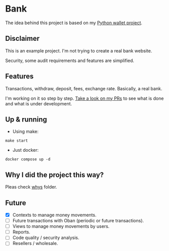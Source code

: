 # Bank

The idea behind this project is based on my
[Python wallet project](https://github.com/mrroot5/django-atomic-transactions).

## Disclaimer

This is an example project. I'm not trying to create a real bank website.

Security, some audit requirements and features are simplified.

## Features

Transactions, withdraw, deposit, fees, exchange rate. Basically, a real bank.

I'm working on it so step by step. [Take a look on my PRs](https://github.com/mrroot5/bank/pulls?q=is%3Apr+Feature)
to see what is done and what is under development.

## Up & running

- Using make:

```shell
make start
```

- Just docker:

```shell
docker compose up -d
```

## Why I did the project this way?

Pleas check [whys](./whys/README.md) folder.

## Future

- [x] Contexts to manage money movements.
- [ ] Future transactions with Oban (periodic or future transactions).
- [ ] Views to manage money movements by users.
- [ ] Reports.
- [ ] Code quality / security analysis.
- [ ] Resellers / wholesale.
